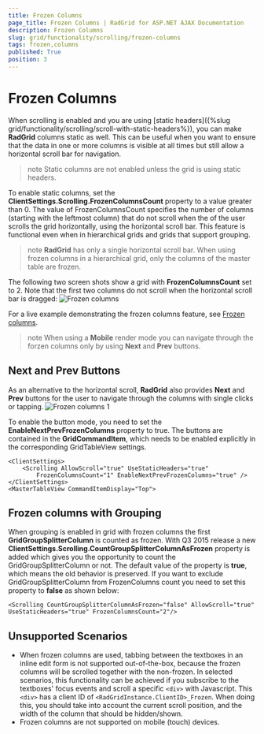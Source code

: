 ```yaml
---
title: Frozen Columns
page_title: Frozen Columns | RadGrid for ASP.NET AJAX Documentation
description: Frozen Columns
slug: grid/functionality/scrolling/frozen-columns
tags: frozen,columns
published: True
position: 3
---
```


# Frozen Columns


When scrolling is enabled and you are using [static headers]({%slug grid/functionality/scrolling/scroll-with-static-headers%}), you can make **RadGrid** columns static as well. This can be useful when you want to ensure that the data in one or more columns is visible at all times but still allow a horizontal scroll bar for navigation.

>note Static columns are not enabled unless the grid is using static headers.
>


To enable static columns, set the **ClientSettings.Scrolling.FrozenColumnsCount** property to a value greater than 0. The value of FrozenColumnsCount specifies the number of columns (starting with the leftmost column) that do not scroll when the of the user scrolls the grid horizontally, using the horizontal scroll bar. This feature is functional even when in hierarchical grids and grids that support grouping.

>note  **RadGrid** has only a single horizontal scroll bar. When using frozen columns in a hierarchical grid, only the columns of the master table are frozen.
>


The following two screen shots show a grid with **FrozenColumnsCount** set to 2. Note that the first two columns do not scroll when the horizontal scroll bar is dragged:
![Frozen columns](images/grdFrozenColumns.PNG)

For a live example demonstrating the frozen columns feature, see [Frozen columns](https://demos.telerik.com/aspnet-ajax/Grid/Examples/GeneralFeatures/FrozenColumns/DefaultCS.aspx).

>note When using a **Mobile** render mode you can navigate through the forzen columns only by using **Next** and **Prev** buttons.
>

## Next and Prev Buttons

As an alternative to the horizontal scroll, **RadGrid** also provides **Next** and **Prev** buttons for the user to navigate through the columns with single clicks or tapping.
![Frozen columns 1](images/grid_frozenColumns_1.PNG)

To enable the button mode, you need to set the **EnableNextPrevFrozenColumns** property to true. The buttons are contained in the **GridCommandItem**, which needs to be enabled explicitly in the corresponding GridTableView settings. 
````ASP.NET
<ClientSettings>
    <Scrolling AllowScroll="true" UseStaticHeaders="true"
        FrozenColumnsCount="1" EnableNextPrevFrozenColumns="true" />
</ClientSettings>
<MasterTableView CommandItemDisplay="Top">
````

## Frozen columns with Grouping

When grouping is enabled in grid with frozen columns the first **GridGroupSplitterColumn** is counted as frozen. With Q3 2015 release a new **ClientSettings.Scrolling.CountGroupSplitterColumnAsFrozen** property is added which gives you the opportunity to count the GridGroupSplitterColumn or not. The default value of the property is **true**, which means the old behavior is preserved. If you want to exclude GridGroupSplitterColumn from FrozenColumns count you need to set this property to **false** as shown below:

````ASP.NET
<Scrolling CountGroupSplitterColumnAsFrozen="false" AllowScroll="true" UseStaticHeaders="true" FrozenColumnsCount="2"/>
````

## Unsupported Scenarios

* When frozen columns are used, tabbing between the textboxes in an inline edit form is not supported out-of-the-box, because the frozen columns will be scrolled together with the non-frozen. In selected scenarios, this functionality can be achieved if you subscribe to the textboxes' focus events and scroll a specific `<div>` with Javascript. This `<div>` has a client ID of `<RadGridInstance.ClientID>_Frozen`. When doing this, you should take into account the current scroll position, and the width of the column that should be hidden/shown.
* Frozen columns are not supported on mobile (touch) devices.
